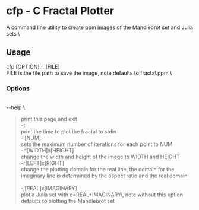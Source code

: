 # cfp - C Fractal Plotter

A command line utility to create ppm images of the Mandlebrot set and Julia sets \

## Usage

cfp [OPTION]... [FILE] \
	FILE is the file path to save the image, note defaults to fractal.ppm \

### Options
\
--help \
> print this page and exit
\
-t \
> print the time to plot the fractal to stdin
\
-i[NUM] \
> sets the maximum number of iterations for each point to NUM
\
-d[WIDTH]x[HEIGHT] \
> change the width and height of the image to WIDTH and HEIGHT
\
-r[LEFT]x[RIGHT] \
> change the plotting domain for the real line, the domain for the \
> imaginary line is determined by the aspect ratio and the real domain \
\
-j[REAL]x[IMAGINARY] \
> plot a Julia set with c=REAL+IMAGINARYi, note without this option
> defaults to plotting the Mandlebrot set
